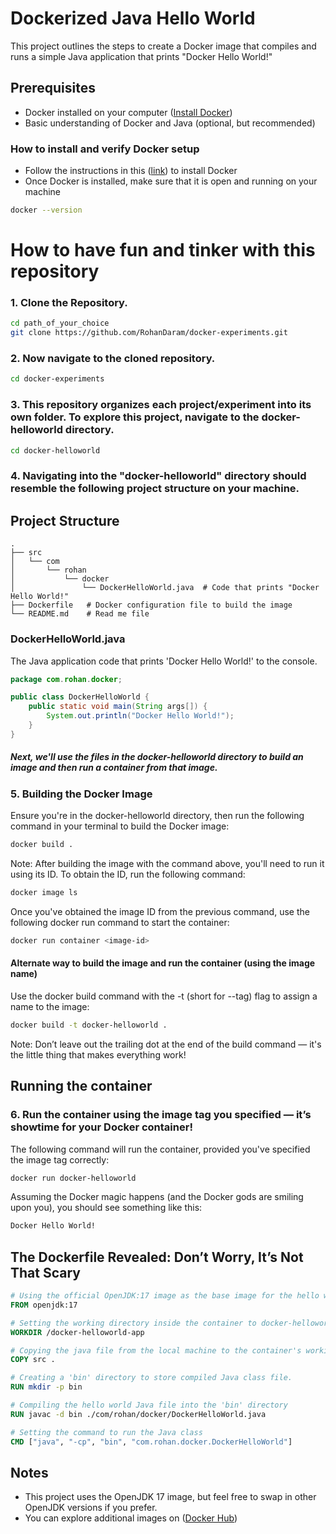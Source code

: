 # Dockerized Java Hello World

This project outlines the steps to create a Docker image that compiles and runs a simple Java application that prints "Docker Hello World!"


## Prerequisites

- Docker installed on your computer ([Install Docker](https://docs.docker.com/get-docker/))
- Basic understanding of Docker and Java (optional, but recommended)
 
### How to install and verify Docker setup
- Follow the instructions in this ([link](https://docs.docker.com/get-docker/)) to install Docker
- Once Docker is installed, make sure that it is open and running on your machine
```bash
docker --version
```
# How to have fun and tinker with this repository

### 1. Clone the Repository.

```bash
cd path_of_your_choice
git clone https://github.com/RohanDaram/docker-experiments.git
```

### 2. Now navigate to the cloned repository.
```bash
cd docker-experiments
```
### 3. This repository organizes each project/experiment into its own folder. To explore this project, navigate to the docker-helloworld directory.
```bash
cd docker-helloworld
```
### 4. Navigating into the "docker-helloworld" directory should resemble the following project structure on your machine.
## Project Structure

```
.
├── src
│   └── com
│       └── rohan
│           └── docker
│               └── DockerHelloWorld.java  # Code that prints "Docker Hello World!"
├── Dockerfile   # Docker configuration file to build the image
└── README.md    # Read me file
```

### DockerHelloWorld.java

The Java application code that prints 'Docker Hello World!' to the console.

```java
package com.rohan.docker;

public class DockerHelloWorld {
	public static void main(String args[]) {
		System.out.println("Docker Hello World!");
	}
}
```

##### Next, we'll use the files in the docker-helloworld directory to build an image and then run a container from that image.
### 5. Building the Docker Image

Ensure you're in the docker-helloworld directory, then run the following command in your terminal to build the Docker image:

```bash
docker build .
```
Note: After building the image with the command above, you'll need to run it using its ID. To obtain the ID, run the following command:

```bash
docker image ls
```
Once you've obtained the image ID from the previous command, use the following docker run command to start the container:
```bash
docker run container <image-id>
```
#### Alternate way to build the image and run the container (using the image name)
Use the docker build command with the -t (short for --tag) flag to assign a name to the image:
```bash
docker build -t docker-helloworld .
```
Note: Don’t leave out the trailing dot at the end of the build command — it's the little thing that makes everything work!

## Running the container
### 6. Run the container using the image tag you specified — it’s showtime for your Docker container!

The following command will run the container, provided you've specified the image tag correctly:
```bash
docker run docker-helloworld
```
Assuming the Docker magic happens (and the Docker gods are smiling upon you), you should see something like this:
```bash
Docker Hello World!
```

## The Dockerfile Revealed: Don’t Worry, It’s Not That Scary

```dockerfile
# Using the official OpenJDK:17 image as the base image for the hello world application
FROM openjdk:17

# Setting the working directory inside the container to docker-helloworld-app folder
WORKDIR /docker-helloworld-app

# Copying the java file from the local machine to the container's working directory
COPY src .

# Creating a 'bin' directory to store compiled Java class file.
RUN mkdir -p bin

# Compiling the hello world Java file into the 'bin' directory
RUN javac -d bin ./com/rohan/docker/DockerHelloWorld.java

# Setting the command to run the Java class
CMD ["java", "-cp", "bin", "com.rohan.docker.DockerHelloWorld"]
```

## Notes

- This project uses the OpenJDK 17 image, but feel free to swap in other OpenJDK versions if you prefer.
- You can explore additional images on ([Docker Hub](https://hub.docker.com/))
